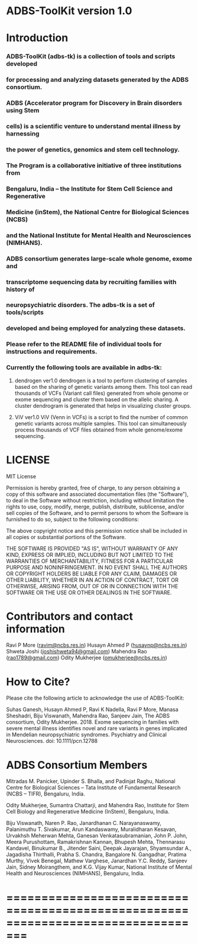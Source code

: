 # ADBS-ToolKit version 1.0 

# Introduction

### ADBS-ToolKit (adbs-tk) is a collection of tools and scripts developed
### for processing and analyzing datasets generated by the ADBS consortium.
### ADBS (Accelerator program for Discovery in Brain disorders using Stem 
### cells) is a scientific venture to understand mental illness by harnessing 
### the power of genetics, genomics and stem cell technology. 
### The Program is a collaborative initiative of three institutions from 
### Bengaluru, India – the Institute for Stem Cell Science and Regenerative 
### Medicine (inStem), the National Centre for Biological Sciences (NCBS) 
### and the National Institute for Mental Health and Neurosciences (NIMHANS).
### ADBS consortium generates large-scale whole genome, exome and 
### transcriptome sequencing data by recruiting families with history of
### neuropsychiatric disorders. The adbs-tk is a set of tools/scripts 
### developed and being employed for analyzing these datasets. 

### Please refer to the README file of individual tools for instructions and requirements.

### Currently the following tools are available in adbs-tk:

1. dendrogen ver1.0
	dendrogen is a tool to perform clustering of samples based on the sharing of genetic variants among them. This tool can read thousands of VCFs (Variant call files) generated from whole genome or exome sequencing and cluster them based on the allelic sharing. A cluster dendrogram is generated that helps in visualizing	cluster groups.

2. ViV ver1.0
	ViV (Venn in VCFs) is a script to find the number of common genetic variants across multiple samples. This tool can simultaneously process thousands of VCF files obtained from whole genome/exome sequencing.


# LICENSE

MIT License

Permission is hereby granted, free of charge, to any person obtaining a copy
of this software and associated documentation files (the "Software"), to deal
in the Software without restriction, including without limitation the rights
to use, copy, modify, merge, publish, distribute, sublicense, and/or sell
copies of the Software, and to permit persons to whom the Software is
furnished to do so, subject to the following conditions:

The above copyright notice and this permission notice shall be included in all
copies or substantial portions of the Software.

THE SOFTWARE IS PROVIDED "AS IS", WITHOUT WARRANTY OF ANY KIND, EXPRESS OR
IMPLIED, INCLUDING BUT NOT LIMITED TO THE WARRANTIES OF MERCHANTABILITY,
FITNESS FOR A PARTICULAR PURPOSE AND NONINFRINGEMENT. IN NO EVENT SHALL THE
AUTHORS OR COPYRIGHT HOLDERS BE LIABLE FOR ANY CLAIM, DAMAGES OR OTHER
LIABILITY, WHETHER IN AN ACTION OF CONTRACT, TORT OR OTHERWISE, ARISING FROM,
OUT OF OR IN CONNECTION WITH THE SOFTWARE OR THE USE OR OTHER DEALINGS IN THE
SOFTWARE.


# Contributors and contact information

Ravi P More (ravim@ncbs.res.in)
Husayn Ahmed P (husaynp@ncbs.res.in)
Shweta Joshi (joshishweta94@gmail.com)
Mahendra Rao (rao1789@gmail.com)
Odity Mukherjee (omukherjee@ncbs.res.in)


# How to Cite?

Please cite the following article to acknowledge the use of ADBS-ToolKit:

Suhas Ganesh,  Husayn Ahmed P,  Ravi K Nadella, Ravi P More, Manasa Sheshadri, Biju Viswanath, Mahendra Rao, Sanjeev Jain, The ADBS consortium, Odity Mukherjee. 2018. Exome sequencing in families with severe mental illness identifies novel and rare variants in genes implicated in Mendelian neuropsychiatric syndromes. Psychiatry and Clinical Neurosciences. doi: 10.1111/pcn.12788


# ADBS Consortium Members

Mitradas M. Panicker, Upinder S. Bhalla, and Padinjat Raghu, National Centre for Biological Sciences – Tata Institute of Fundamental Research (NCBS – TIFR), Bengaluru, India. 

Odity Mukherjee, Sumantra Chattarji, and Mahendra Rao, Institute for Stem Cell Biology and Regenerative Medicine (InStem), Bengaluru, India.

Biju Viswanath, Naren P. Rao, Janardhanan C. Narayanaswamy, Palanimuthu T. Sivakumar, Arun Kandaswamy, Muralidharan Kesavan, Urvakhsh Meherwan Mehta, Ganesan Venkatasubramanian, John P. John, Meera Purushottam, Ramakrishnan Kannan, Bhupesh Mehta, Thennarasu Kandavel, Binukumar B., Jitender Saini, Deepak Jayarajan, Shyamsundar A., Jagadisha Thirthalli, Prabha S. Chandra, Bangalore N. Gangadhar, Pratima Murthy, Vivek Benegal, Mathew Varghese, Janardhan Y.C. Reddy, Sanjeev Jain, Sidney Moirangthem, and K.G. Vijay Kumar, National Institute of Mental Health and Neurosciences (NIMHANS), Bengaluru, India.

=================================================================================
=================================================================================
